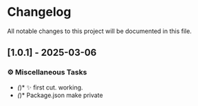 # Changelog

All notable changes to this project will be documented in this file.

## [1.0.1] - 2025-03-06

### ⚙️ Miscellaneous Tasks

- *(*)* :sparkles: first cut. working.
- *(*)* Package.json make private

